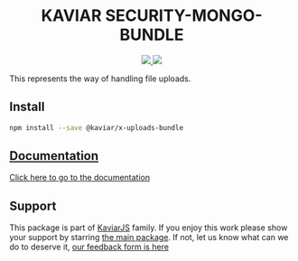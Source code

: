 <h1 align="center">KAVIAR SECURITY-MONGO-BUNDLE</h1>

<p align="center">
  <a href="https://travis-ci.org/kaviarjs/x-uploads-bundle">
    <img src="https://api.travis-ci.org/kaviarjs/x-uploads-bundle.svg?branch=master" />
  </a>
  <a href="https://coveralls.io/github/kaviarjs/x-uploads-bundle?branch=master">
    <img src="https://coveralls.io/repos/github/kaviarjs/x-uploads-bundle/badge.svg?branch=master" />
  </a>
</p>

This represents the way of handling file uploads.

## Install

```bash
npm install --save @kaviar/x-uploads-bundle
```

## [Documentation](./DOCUMENTATION.md)

[Click here to go to the documentation](./DOCUMENTATION.md)

## Support

This package is part of [KaviarJS](https://www.kaviarjs.com) family. If you enjoy this work please show your support by starring [the main package](https://github.com/kaviarjs/kaviar). If not, let us know what can we do to deserve it, [our feedback form is here](https://forms.gle/DTMg5Urgqey9QqLFA)

